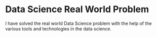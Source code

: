 # Data Science Real World Problem
I have solved the real world Data Science problem with the help of the various tools and technologies in the data science.
